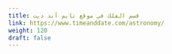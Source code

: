 ```yaml
---
title: قسم الفلك في موقع تايم آند ديت
link: https://www.timeanddate.com/astronomy/
weight: 120
draft: false
---
```

